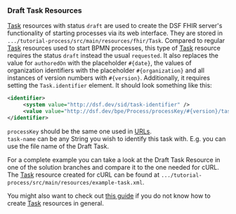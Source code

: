 ### Draft Task Resources

[Task](../../concepts/fhir/task.md) resources with status `draft` are used to create the DSF FHIR server's functionality
of starting processes via its web interface. They are stored in `.../tutorial-process/src/main/resources/fhir/Task`.
Compared to regular [Task](../../concepts/fhir/task.md) resources used to
start BPMN processes, this type of [Task](../../concepts/fhir/task.md) resource requires the status `draft` instead the usual `requested`.
It also replaces the value for `authoredOn` with the placeholder `#{date}`, the values of organization
identifiers with the placeholder `#{organization}` and all instances of version numbers with `#{version}`.
Additionally, it requires setting the `Task.identifier`
element. It should look something like this:

```xml
<identifier>
     <system value="http://dsf.dev/sid/task-identifier" />
     <value value="http://dsf.dev/bpe/Process/processKey/#{version}/task-name" />
</identifier>
```
`processKey` should be the same one used in [URLs](../../concepts/dsf/about-version-placeholders-and-urls.md#urls).  
`task-name` can be any String you wish to identify this task with. E.g. you can use the file name of the Draft Task.

For a complete example you can take a look at the Draft Task Resource in one of the solution branches
and compare it to the one needed for cURL. The [Task](../../concepts/fhir/task.md) resource created
for cURL can be found at `.../tutorial-process/src/main/resources/example-task.xml`.

You might also want to check out [this guide](../../guides/creating-task-resources-based-on-a-definition.md)
if you do not know how to create [Task](../../concepts/fhir/task.md) resources in general.
